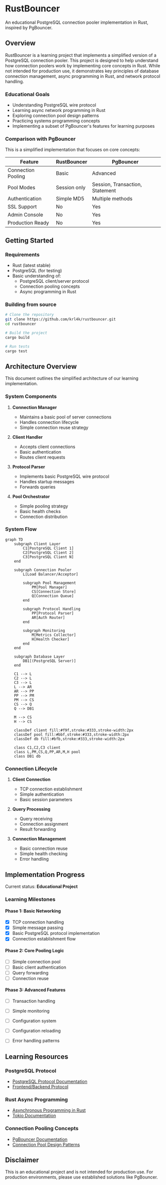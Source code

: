 # RustBouncer

An educational PostgreSQL connection pooler implementation in Rust, inspired by PgBouncer.

## Overview

RustBouncer is a learning project that implements a simplified version of a PostgreSQL connection pooler. This project is designed to help understand how connection poolers work by implementing core concepts in Rust. While not intended for production use, it demonstrates key principles of database connection management, async programming in Rust, and network protocol handling.

### Educational Goals

- Understanding PostgreSQL wire protocol
- Learning async network programming in Rust
- Exploring connection pool design patterns
- Practicing systems programming concepts
- Implementing a subset of PgBouncer's features for learning purposes

### Comparison with PgBouncer

This is a simplified implementation that focuses on core concepts:

| Feature | RustBouncer | PgBouncer |
|---------|-------------|-----------|
| Connection Pooling | Basic | Advanced |
| Pool Modes | Session only | Session, Transaction, Statement |
| Authentication | Simple MD5 | Multiple methods |
| SSL Support | No | Yes |
| Admin Console | No | Yes |
| Production Ready | No | Yes |

## Getting Started

### Requirements

- Rust (latest stable)
- PostgreSQL (for testing)
- Basic understanding of:
  - PostgreSQL client/server protocol
  - Connection pooling concepts
  - Async programming in Rust

### Building from source

```bash
# Clone the repository
git clone https://github.com/krl4k/rustbouncer.git
cd rustbouncer

# Build the project
cargo build

# Run tests
cargo test
```

## Architecture Overview

This document outlines the simplified architecture of our learning implementation.

### System Components

1. **Connection Manager**
   - Maintains a basic pool of server connections
   - Handles connection lifecycle
   - Simple connection reuse strategy

2. **Client Handler**
   - Accepts client connections
   - Basic authentication
   - Routes client requests

3. **Protocol Parser**
   - Implements basic PostgreSQL wire protocol
   - Handles startup messages
   - Forwards queries

4. **Pool Orchestrator**
   - Simple pooling strategy
   - Basic health checks
   - Connection distribution

### System Flow

```mermaid
graph TD
    subgraph Client Layer
        C1[PostgreSQL Client 1]
        C2[PostgreSQL Client 2]
        C3[PostgreSQL Client N]
    end

    subgraph Connection Pooler
        L[Load Balancer/Acceptor]
        
        subgraph Pool Management
            PM[Pool Manager]
            CS[Connection Store]
            Q[Connection Queue]
        end
        
        subgraph Protocol Handling
            PP[Protocol Parser]
            AR[Auth Router]
        end
        
        subgraph Monitoring
            M[Metrics Collector]
            H[Health Checker]
        end
    end

    subgraph Database Layer
        DB1[(PostgreSQL Server)]
    end

    C1 --> L
    C2 --> L
    C3 --> L
    L --> AR
    AR --> PP
    PP --> PM
    PM --> CS
    CS --> Q
    Q --> DB1
    
    M --> CS
    H --> CS
    
    classDef client fill:#f9f,stroke:#333,stroke-width:2px
    classDef pool fill:#bbf,stroke:#333,stroke-width:2px
    classDef db fill:#bfb,stroke:#333,stroke-width:2px
    
    class C1,C2,C3 client
    class L,PM,CS,Q,PP,AR,M,H pool
    class DB1 db
```

### Connection Lifecycle

1. **Client Connection**
   - TCP connection establishment
   - Simple authentication
   - Basic session parameters

2. **Query Processing**
   - Query receiving
   - Connection assignment
   - Result forwarding

3. **Connection Management**
   - Basic connection reuse
   - Simple health checking
   - Error handling

## Implementation Progress

Current status: **Educational Project**

### Learning Milestones

#### Phase 1: Basic Networking
- [x] TCP connection handling
- [x] Simple message passing
- [x] Basic PostgreSQL protocol implementation
- [x] Connection establishment flow

#### Phase 2: Core Pooling Logic
- [ ] Simple connection pool
- [ ] Basic client authentication
- [ ] Query forwarding
- [ ] Connection reuse

#### Phase 3: Advanced Features
- [ ] Transaction handling
- [ ] Simple monitoring
- [ ] Configuration system
- [ ] Configuration reloading
- [ ] Error handling patterns


## Learning Resources

### PostgreSQL Protocol
- [PostgreSQL Protocol Documentation](https://www.postgresql.org/docs/current/protocol.html)
- [Frontend/Backend Protocol](https://www.postgresql.org/docs/current/protocol-flow.html)

### Rust Async Programming
- [Asynchronous Programming in Rust](https://rust-lang.github.io/async-book/)
- [Tokio Documentation](https://tokio.rs/tokio/tutorial)

### Connection Pooling Concepts
- [PgBouncer Documentation](https://www.pgbouncer.org/usage.html)
- [Connection Pool Design Patterns](https://github.com/brettwooldridge/HikariCP/wiki/About-Pool-Sizing)


## Disclaimer

This is an educational project and is not intended for production use. For production environments, please use established solutions like PgBouncer.
